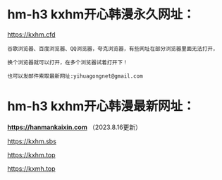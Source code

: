 # hm-h3 kxhm开心韩漫永久网址：

https://kxhm.cfd

```
谷歌浏览器、百度浏览器、QQ浏览器，夸克浏览器，有些网址在部分浏览器里面无法打开，

换个浏览器就可以打开，在多个浏览器试着打开下！

也可以发邮件索取最新网址:yihuagongnet@gmail.com
```
# hm-h3 kxhm开心韩漫最新网址：

**https://hanmankaixin.com** （2023.8.16更新）

https://kxhm.sbs

https://kxhm.top

https://kxmh.top
